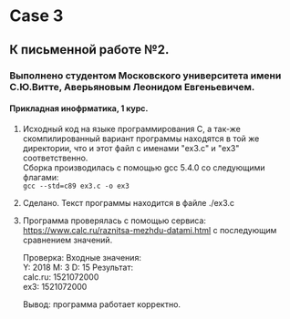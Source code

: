 # Case 3
## К письменной работе №2.
### Выполнено студентом Московского университета имени С.Ю.Витте, Аверьяновым Леонидом Евгеньевичем. 
#### Прикладная инофрматика, 1 курс.

1. Исходный код на языке программирования С, а так-же скомпилированный вариант программы находятся в той же директории, что и этот файл с именами "ex3.c" и "ex3" соответственно.  
Сборка производилась с помощью gcc 5.4.0 со следующими флагами:  
`gcc --std=c89 ex3.c -o ex3`  

2. Сделано. Текст программы находится в файле ./ex3.c

3. Программа проверялась с помощью сервиса:  
https://www.calc.ru/raznitsa-mezhdu-datami.html
с последующим сравнением значений.

    Проверка:
    Входные значения:  
    Y: 2018
    M: 3
    D: 15
    Результат:  
    calc.ru: 1521072000  
    ex3: 1521072000

    Вывод: программа работает корректно. 
